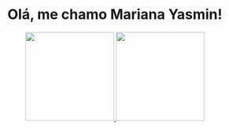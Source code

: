 ### <h1 align="center"> Olá, me chamo Mariana Yasmin! </h1>

<div align="center">
  <a href="https://github.com/mariyasmin">
  <img height="180em" src="https://github-readme-stats.vercel.app/api?username=mariyasmin&show_icons=true&theme=dark&include_all_commits=true&count_private=true"/>
  <img height="180em" src="https://github-readme-stats.vercel.app/api/top-langs/?username=mariyasmin&layout=compact&langs_count=7&theme=dark"/>
</div>
